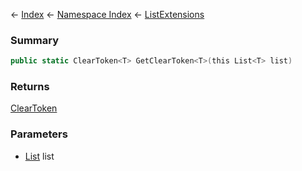 ← [Index](Api-Index) ← [Namespace Index](Namespace-Index) ← [ListExtensions](System.Collections.Generic.ListExtensions)

### Summary

```csharp
public static ClearToken<T> GetClearToken<T>(this List<T> list)
```

### Returns

[ClearToken<T>]()

### Parameters

* [List<T>](https://docs.microsoft.com/en-us/dotnet/api/system.collections.generic.list?view=netframework-4.6) list
